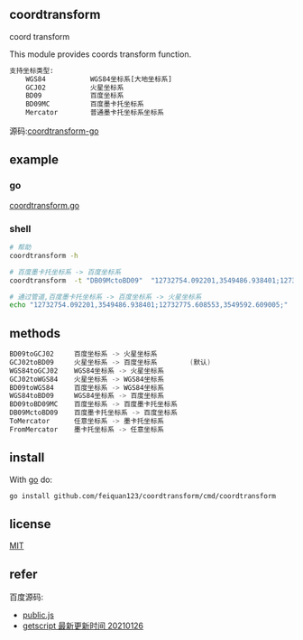 ## coordtransform

coord transform

This module provides coords transform function.

```txt
支持坐标类型:
	WGS84           WGS84坐标系[大地坐标系]
	GCJ02           火星坐标系
	BD09            百度坐标系
	BD09MC          百度墨卡托坐标系
	Mercator        普通墨卡托坐标系坐标系
```

源码:[coordtransform-go](https://github.com/feiquan123/coordtransform-go)

## example

### go

[coordtransform.go](./example/coordtransform.go)

### shell

```sh
# 帮助
coordtransform -h

# 百度墨卡托坐标系 -> 百度坐标系
coordtransform  -t "DB09MctoBD09"  "12732754.092201,3549486.938401;12732775.608553,3549592.609005;"

# 通过管道,百度墨卡托坐标系 -> 百度坐标系 -> 火星坐标系
echo "12732754.092201,3549486.938401;12732775.608553,3549592.609005;" | coordtransform  -t "DB09MctoBD09" | coordtransform  -t "BD09toGCJ02" 
```

## methods

```go
BD09toGCJ02     百度坐标系 -> 火星坐标系
GCJ02toBD09     火星坐标系 -> 百度坐标系        (默认)
WGS84toGCJ02    WGS84坐标系 -> 火星坐标系
GCJ02toWGS84    火星坐标系 -> WGS84坐标系
BD09toWGS84     百度坐标系 -> WGS84坐标系
WGS84toBD09     WGS84坐标系 -> 百度坐标系
BD09toBD09MC    百度坐标系 -> 百度墨卡托坐标系
DB09MctoBD09    百度墨卡托坐标系 -> 百度坐标系
ToMercator      任意坐标系 -> 墨卡托坐标系
FromMercator    墨卡托坐标系 -> 任意坐标系
```

## install

With [go](https://golang.google.cn/) do:

```sh
go install github.com/feiquan123/coordtransform/cmd/coordtransform
```

## license

[MIT](https://choosealicense.com/licenses/mit/#)

## refer

百度源码:

- [public.js](http://api.map.baidu.com/lbsapi/getpoint/Js/public.js?20200211)
- [getscript 最新更新时间 20210126](https://api.map.baidu.com/getscript?v=2.0&ak=E4805d16520de693a3fe707cdc962045&services=&t=20210113094335)

